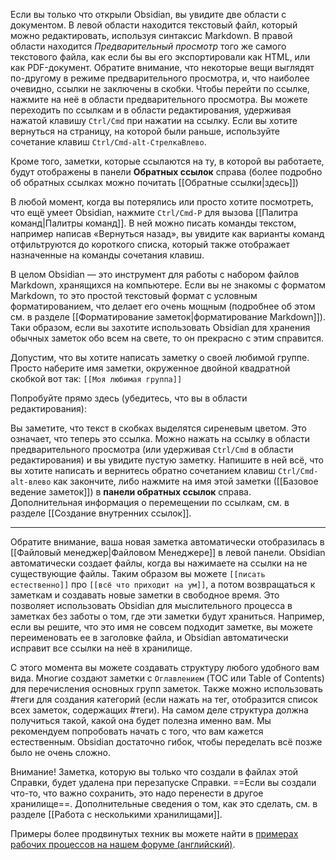 Если вы только что открыли Obsidian, вы увидите две области с документом. В левой области находится текстовый файл, который можно редактировать, используя синтаксис Markdown. В правой области находится _Предварительный просмотр_ того же самого текстового файла, как если бы вы его экспортировали как HTML, или как PDF-документ. Обратите внимание, что некоторые вещи выглядят по-другому в режиме предварительного просмотра, и, что наиболее очевидно, ссылки не заключены в скобки. Чтобы перейти по ссылке, нажмите на неё в области предварительного просмотра. Вы можете переходить по ссылкам и в области редактирования, удерживая нажатой клавишу `Ctrl/Cmd` при нажатии на ссылку. Если вы хотите вернуться на страницу, на которой были раньше, используйте сочетание клавиш `Ctrl/Cmd-alt-СтрелкаВлево`.

Кроме того, заметки, которые ссылаются на ту, в которой вы работаете, будут отображены в панели **Обратных ссылок** справа (более подробно об обратных ссылках можно почитать [[Обратные ссылки|здесь]])

В любой момент, когда вы потерялись или просто хотите посмотреть, что ещё умеет Obsidian, нажмите `Ctrl/Cmd-P` для вызова [[Палитра команд|Палитры команд]]. В ней можно писать команды текстом, например написав «Вернуться назад», вы увидите как варианты команд отфильтруются до короткого списка, который также отображает назначенные на команды сочетания клавиш.

В целом Obsidian — это инструмент для работы с набором файлов Markdown, хранящихся на компьютере. Если вы не знакомы с форматом Markdown, то это простой текстовый формат с условным форматированием, что делает его очень мощным (подробнее об этом см. в разделе [[Форматирование заметок|форматирование Markdown]]). Таки образом, если вы захотите использовать Obsidian для хранения обычных заметок обо всем на свете, то он прекрасно с этим справится.

Допустим, что вы хотите написать заметку о своей любимой группе. Просто наберите имя заметки, окруженное двойной квадратной скобкой вот так: `[[Моя любимая группа]]`

Попробуйте прямо здесь (убедитесь, что вы в области редактирования):

Вы заметите, что текст в скобках выделятся сиреневым цветом. Это означает, что теперь это ссылка. Можно нажать на ссылку в области предварительного просмотра (или удерживая `Ctrl/Cmd` в области редактирования) и вы увидите пустую заметку. Напишите в ней всё, что вы хотите написать и вернитесь обратно сочетанием клавиш `Ctrl/Cmd-alt-влево` как закончите, либо нажмите на имя этой заметки ([[Базовое ведение заметок]]) в **панели обратных ссылок** справа. Дополнительная информация о перемещении по ссылкам, см. в разделе [[Создание внутренних ссылок]].

---

Обратите внимание, ваша новая заметка автоматически отобразилась в [[Файловый менеджер|Файловом Менеджере]] в левой панели. Obsidian автоматически создает файлы, когда вы нажимаете на ссылки на не существующие файлы. Таким образом вы можете `[[писать естественно]]` про `[[всё что приходит на ум]]`, а потом возвращаться к заметкам и создавать новые заметки в свободное время. Это позволяет использовать Obsidian для мыслительного процесса в заметках без заботы о том, где эти заметки будут храниться. Например, если вы решите, что это имя не совсем подходит заметке, вы можете переименовать ее в заголовке файла, и Obsidian автоматически исправит все ссылки на неё в хранилище.

С этого момента вы можете создавать структуру любого удобного вам вида. Многие создают заметки с `Оглавлением` (TOC или Table of Contents) для перечисления основных групп заметок. Также можно использовать #теги для создания категорий (если нажать на тег, отобразится список всех заметок, содержащих #теги). На самом деле структура должна получиться такой, какой она будет полезна именно вам. Мы рекомендуем попробовать начать с того, что вам кажется естественным. Obsidian достаточно гибок, чтобы переделать всё позже было не очень сложно.

Внимание! Заметка, которую вы только что создали в файлах этой Справки, будет удалена при перезапуске Справки. ==Если вы создали что-то, что важно сохранить, это надо перенести в другое хранилище==. Дополнительные сведения о том, как это сделать, см. в разделе [[Работа с несколькими хранилищами]].

Примеры более продвинутых техник вы можете найти в [примерах рабочих процессов на нашем форуме (английский)](https://forum.obsidian.md/t/example-workflows-in-obsidian/1093).